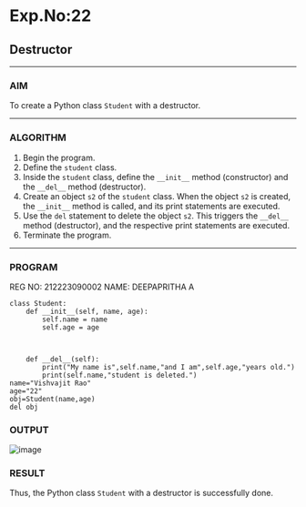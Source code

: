 # Exp.No:22  
## Destructor

---

### AIM  
To create a Python class `Student` with a destructor.

---

### ALGORITHM

1. Begin the program.  
2. Define the `student` class.  
3. Inside the `student` class, define the `__init__` method (constructor) and the `__del__` method (destructor).  
4. Create an object `s2` of the `student` class. When the object `s2` is created, the `__init__` method is called, and its print statements are executed.  
5. Use the `del` statement to delete the object `s2`. This triggers the `__del__` method (destructor), and the respective print statements are executed.  
6. Terminate the program.

---

### PROGRAM
REG NO: 212223090002
NAME: DEEPAPRITHA A

```
class Student:
	def __init__(self, name, age):
		self.name = name
		self.age = age
	
	    

	def __del__(self):
	    print("My name is",self.name,"and I am",self.age,"years old.")
	    print(self.name,"student is deleted.")
name="Vishvajit Rao"
age="22"
obj=Student(name,age)
del obj
```

### OUTPUT
![image](https://github.com/user-attachments/assets/346052ac-e8e0-4c23-af14-07ff1a5dda6d)


### RESULT

Thus, the Python class `Student` with a destructor is successfully done.
